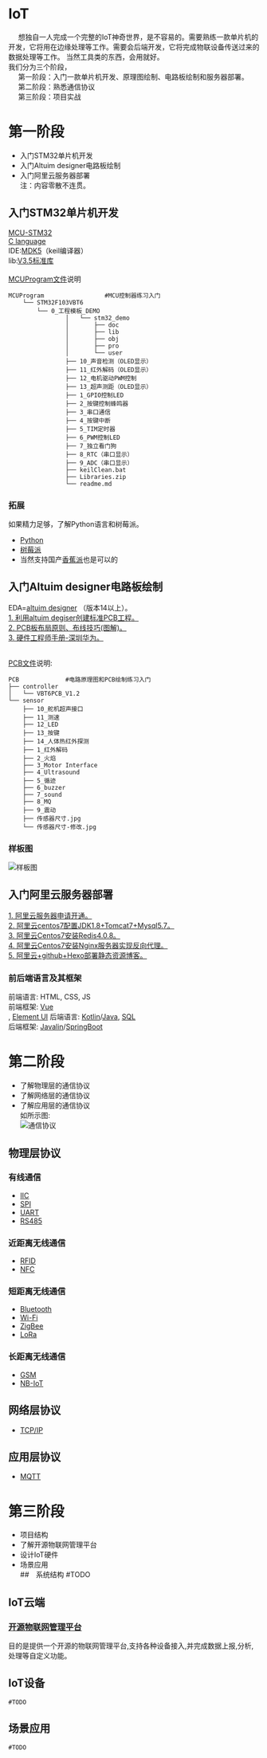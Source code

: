 # IoT
&nbsp;&nbsp;&nbsp;&nbsp;
   想独自一人完成一个完整的IoT神奇世界，是不容易的。需要熟练一款单片机的开发，它将用在边缘处理等工作。需要会后端开发，它将完成物联设备传送过来的数据处理等工作。
当然工具类的东西，会用就好。 <br>
我们分为三个阶段， <br>
&nbsp;&nbsp;&nbsp;&nbsp;
   第一阶段：入门一款单片机开发、原理图绘制、电路板绘制和服务器部署。 <br>
&nbsp;&nbsp;&nbsp;&nbsp;
   第二阶段：熟悉通信协议 <br>
&nbsp;&nbsp;&nbsp;&nbsp;
   第三阶段：项目实战 <br>

# 第一阶段
- 入门STM32单片机开发 <br>
- 入门Altuim designer电路板绘制 <br>
- 入门阿里云服务器部署 <br>
注：内容零散不连贯。 <br>
	
## 入门STM32单片机开发
  [MCU-STM32](https://www.stmcu.com.cn/) <br> 
  [C language](http://www.runoob.com/cprogramming/c-tutorial.html) <br> 
  IDE:[MDK5](http://www2.keil.com/mdk5/)（keil编译器） <br> 
  lib:[V3.5标准库](./theFirstStage/MCUProgram/STM32F103VBT6/Libraries.zip)<br><br>
  [MCUProgram文件](./theFirstStage/MCUProgram)说明
  	
	MCUProgram                 #MCU控制器练习入门
        └── STM32F103VBT6
            └── 0_工程模板_DEMO
                    │   └── stm32_demo
                    │       ├── doc
                    │       ├── lib
                    │       ├── obj
                    │       ├── pro
                    │       └── user
                    ├── 10_声音检测（OLED显示）
                    ├── 11_红外解码（OLED显示）
                    ├── 12_电机驱动PWM控制
                    ├── 13_超声测距（OLED显示）
                    ├── 1_GPIO控制LED
                    ├── 2_按键控制蜂鸣器
                    ├── 3_串口通信
                    ├── 4_按键中断
                    ├── 5_TIM定时器
                    ├── 6_PWM控制LED
                    ├── 7_独立看门狗
                    ├── 8_RTC（串口显示）
                    ├── 9_ADC（串口显示）
                    ├── keilClean.bat
                    ├── Libraries.zip
                    └── readme.md
            
### 拓展
  如果精力足够，了解Python语言和树莓派。 <br> 
  - [Python](https://www.python.org/) <br> 
  - [树莓派](https://www.raspberrypi.org/) <br> 
  - 当然支持国产[香蕉派](https://www.banana-pi.org.cn/)也是可以的<br> 
		
## 入门Altuim designer电路板绘制
  EDA=[altuim designer](https://www.altium.com.cn/) （版本14以上）。 <br> 
  [1. 利用altuim degiser创建标准PCB工程。](https://blog.csdn.net/qq_21508727/article/details/79547067) <br> 
  [2. PCB板布局原则、布线技巧(图解)。](./doc/PCB%E6%9D%BF%E5%B8%83%E5%B1%80%E5%8E%9F%E5%88%99%E3%80%81%E5%B8%83%E7%BA%BF%E6%8A%80%E5%B7%A7(%E5%9B%BE%E8%A7%A3).pdf) <br>
  [3. 硬件工程师手册-深圳华为。](./doc/%E7%A1%AC%E4%BB%B6%E5%B7%A5%E7%A8%8B%E5%B8%88%E6%89%8B%E5%86%8C-%E6%B7%B1%E5%9C%B3%E5%8D%8E%E4%B8%BA.pdf) <br><br>
  
  [PCB文件](./theFirstStage/PCB)说明:
  
    PCB             #电路原理图和PCB绘制练习入门
    ├── controller
    │   └── VBT6PCB_V1.2
    └── sensor
        ├── 10_舵机超声接口
        ├── 11_测速
        ├── 12_LED
        ├── 13_按键
        ├── 14_人体热红外探测
        ├── 1_红外解码
        ├── 2_火焰
        ├── 3_Motor Interface
        ├── 4_Ultrasound
        ├── 5_循迹
        ├── 6_buzzer
        ├── 7_sound
        ├── 8_MQ
        ├── 9_震动
        ├── 传感器尺寸.jpg
        └── 传感器尺寸-修改.jpg
             
### 样板图
  ![样板图](./data/image/theFirstStage.png)

## 入门阿里云服务器部署
  [1. 阿里云服务器申请开通。](https://promotion.aliyun.com/ntms/yunparter/invite.html?userCode=4pt5vrn0) <br>
  [2. 阿里云centos7配置JDK1.8+Tomcat7+Mysql5.7。](https://blog.csdn.net/qq_21508727/article/details/79592349) <br>
  [3. 阿里云Centos7安装Redis4.0.8。](https://blog.csdn.net/qq_21508727/article/details/79596423) <br>
  [4. 阿里云Centos7安装Nginx服务器实现反向代理。](https://blog.csdn.net/qq_21508727/article/details/80071174) <br>
  [5. 阿里云+github+Hexo部署静态资源博客。](https://blog.csdn.net/qq_21508727/article/details/80044265) <br>

### 前后端语言及其框架
  前端语言: HTML, CSS, JS <br>
  前端框架: [Vue](https://cn.vuejs.org/)<br>, [Element UI](http://element-cn.eleme.io/#/zh-CN)
  后端语言: [Kotlin](http://kotlinlang.org/)/[Java](http://www.runoob.com/java/java-tutorial.html), [SQL](http://www.runoob.com/sql/sql-tutorial.html)<br>
  后端框架: [Javalin](https://javalin.io/)/[SpringBoot](https://spring.io/projects/spring-boot)
    
# 第二阶段
- 了解物理层的通信协议 <br>
- 了解网络层的通信协议 <br>
- 了解应用层的通信协议 <br>
 如所示图: <br>
   ![通信协议](./data/image/communicationProtocol.png)
  
## 物理层协议 <br>

### 有线通信
- [IIC]()
- [SPI]()
- [UART]()
- [RS485]()

### 近距离无线通信
- [RFID]()
- [NFC]()

### 短距离无线通信
- [Bluetooth]()
- [Wi-Fi]()
- [ZigBee]()
- [LoRa]()

### 长距离无线通信
- [GSM]()
- [NB-IoT]()


## 网络层协议 <br>
- [TCP/IP]()


## 应用层协议 <br>
- [MQTT]()


# 第三阶段
- 项目结构<br>
- 了解开源物联网管理平台 <br>
- 设计IoT硬件 <br>
- 场景应用 <br>
##　系统结构
    #TODO
   
## IoT云端

### [开源物联网管理平台](https://github.com/JGPY/hsweb-iot-cloud)
  目的是提供一个开源的物联网管理平台,支持各种设备接入,并完成数据上报,分析,处理等自定义功能。
  
## IoT设备
    #TODO
    
    
    
## 场景应用
    #TODO
  
